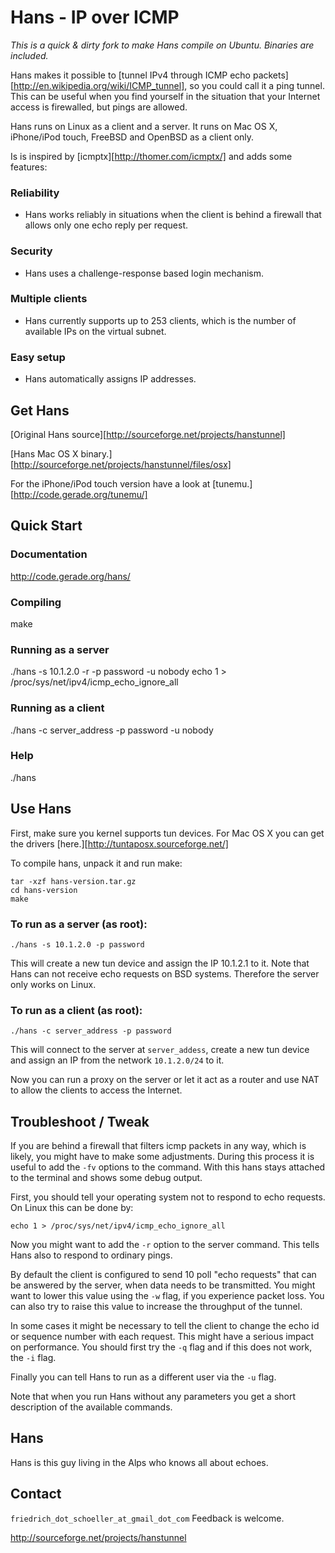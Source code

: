 # Hans - IP over ICMP
*This is a quick & dirty fork to make Hans compile on Ubuntu. Binaries are included.*

Hans makes it possible to [tunnel IPv4 through ICMP echo packets][http://en.wikipedia.org/wiki/ICMP_tunnel], so you could call it a ping tunnel. This can be useful when you find yourself in the situation that your Internet access is firewalled, but pings are allowed.

Hans runs on Linux as a client and a server. It runs on Mac OS X, iPhone/iPod touch, FreeBSD and OpenBSD as a client only.

Is is inspired by [icmptx][http://thomer.com/icmptx/] and adds some features:

### Reliability
 - Hans works reliably in situations when the client is behind a firewall that allows only one echo reply per request.

### Security
 - Hans uses a challenge-response based login mechanism.

### Multiple clients
 - Hans currently supports up to 253 clients, which is the number of available IPs on the virtual subnet.

### Easy setup
 - Hans automatically assigns IP addresses.

## Get Hans

[Original Hans source][http://sourceforge.net/projects/hanstunnel]

[Hans Mac OS X binary.][http://sourceforge.net/projects/hanstunnel/files/osx]

For the iPhone/iPod touch version have a look at [tunemu.][http://code.gerade.org/tunemu/]

## Quick Start

### Documentation

http://code.gerade.org/hans/

### Compiling

make

### Running as a server

./hans -s 10.1.2.0 -r -p password -u nobody
echo 1 > /proc/sys/net/ipv4/icmp_echo_ignore_all

### Running as a client

./hans -c server_address -p password -u nobody

### Help

./hans


## Use Hans

First, make sure you kernel supports tun devices. For Mac OS X you can get the drivers [here.][http://tuntaposx.sourceforge.net/]

To compile hans, unpack it and run make:

    tar -xzf hans-version.tar.gz
    cd hans-version
    make

### To run as a server (as root):

    ./hans -s 10.1.2.0 -p password

This will create a new tun device and assign the IP 10.1.2.1 to it. Note that Hans can not receive echo requests on BSD systems. Therefore the server only works on Linux.

### To run as a client (as root):

    ./hans -c server_address -p password

This will connect to the server at `server_addess`, create a new tun device and assign an IP from the network `10.1.2.0/24` to it.

Now you can run a proxy on the server or let it act as a router and use NAT to allow the clients to access the Internet.

## Troubleshoot / Tweak

If you are behind a firewall that filters icmp packets in any way, which is likely, you might have to make some adjustments. During this process it is useful to add the `-fv` options to the command. With this hans stays attached to the terminal and shows some debug output.

First, you should tell your operating system not to respond to echo requests. On Linux this can be done by:

    echo 1 > /proc/sys/net/ipv4/icmp_echo_ignore_all

Now you might want to add the `-r` option to the server command. This tells Hans also to respond to ordinary pings.

By default the client is configured to send 10 poll "echo requests" that can be answered by the server, when data needs to be transmitted. You might want to lower this value using the `-w` flag, if you experience packet loss. You can also try to raise this value to increase the throughput of the tunnel.

In some cases it might be necessary to tell the client to change the echo id or sequence number with each request. This might have a serious impact on performance. You should first try the `-q` flag and if this does not work, the `-i` flag.

Finally you can tell Hans to run as a different user via the `-u` flag.

Note that when you run Hans without any parameters you get a short description of the available commands.

## Hans

Hans is this guy living in the Alps who knows all about echoes.

## Contact

`friedrich_dot_schoeller_at_gmail_dot_com` 
Feedback is welcome.


http://sourceforge.net/projects/hanstunnel